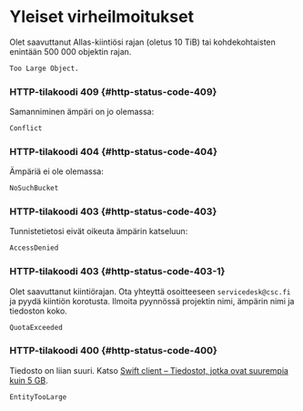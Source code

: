
# Yleiset virheilmoitukset

Olet saavuttanut Allas-kiintiösi rajan (oletus 10 TiB) tai kohdekohtaisten enintään 500 000 objektin rajan.
```bash
Too Large Object. 
```

### HTTP-tilakoodi 409 {#http-status-code-409}

Samanniminen ämpäri on jo olemassa:
```bash
Conflict
```

### HTTP-tilakoodi 404 {#http-status-code-404}

Ämpäriä ei ole olemassa:
```bash
NoSuchBucket
```

### HTTP-tilakoodi 403 {#http-status-code-403}

Tunnistetietosi eivät oikeuta ämpärin katseluun:
```bash
AccessDenied
```

### HTTP-tilakoodi 403 {#http-status-code-403-1}

Olet saavuttanut kiintiörajan. Ota yhteyttä osoitteeseen `servicedesk@csc.fi` ja pyydä kiintiön korotusta. Ilmoita pyynnössä projektin nimi, ämpärin nimi ja tiedoston koko.
```bash
QuotaExceeded
```

### HTTP-tilakoodi 400 {#http-status-code-400}

Tiedosto on liian suuri. Katso [Swift client – Tiedostot, jotka ovat suurempia kuin 5 GB](./swift_client.md#files-larger-than-5-gb).
```bash
EntityTooLarge
```
